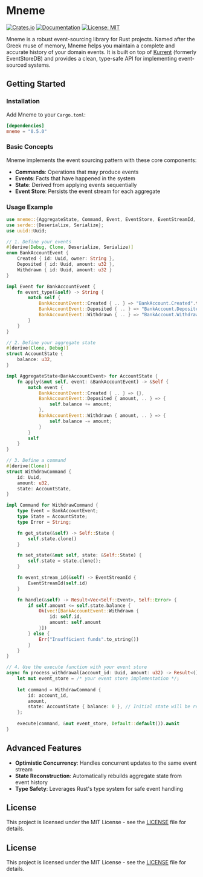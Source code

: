 # Mneme

[![Crates.io](https://img.shields.io/crates/v/mneme)](https://crates.io/crates/mneme)
[![Documentation](https://docs.rs/mneme/badge.svg)](https://docs.rs/mneme)
[![License: MIT](https://img.shields.io/badge/License-MIT-yellow.svg)](https://opensource.org/licenses/MIT)

Mneme is a robust event-sourcing library for Rust projects. Named after the
Greek muse of memory, Mneme helps you maintain a complete and accurate history
of your domain events. It is built on top of [Kurrent](https://kurrent.dev/)
(formerly EventStoreDB) and provides a clean, type-safe API for implementing
event-sourced systems.

## Getting Started

### Installation

Add Mneme to your `Cargo.toml`:

```toml
[dependencies]
mneme = "0.5.0"
```

### Basic Concepts

Mneme implements the event sourcing pattern with these core components:

- **Commands**: Operations that may produce events
- **Events**: Facts that have happened in the system
- **State**: Derived from applying events sequentially
- **Event Store**: Persists the event stream for each aggregate

### Usage Example

```rust
use mneme::{AggregateState, Command, Event, EventStore, EventStreamId, execute};
use serde::{Deserialize, Serialize};
use uuid::Uuid;

// 1. Define your events
#[derive(Debug, Clone, Deserialize, Serialize)]
enum BankAccountEvent {
    Created { id: Uuid, owner: String },
    Deposited { id: Uuid, amount: u32 },
    Withdrawn { id: Uuid, amount: u32 }
}

impl Event for BankAccountEvent {
    fn event_type(&self) -> String {
        match self {
            BankAccountEvent::Created { .. } => "BankAccount.Created".to_string(),
            BankAccountEvent::Deposited { .. } => "BankAccount.Deposited".to_string(),
            BankAccountEvent::Withdrawn { .. } => "BankAccount.Withdrawn".to_string(),
        }
    }
}

// 2. Define your aggregate state
#[derive(Clone, Debug)]
struct AccountState {
    balance: u32,
}

impl AggregateState<BankAccountEvent> for AccountState {
    fn apply(&mut self, event: &BankAccountEvent) -> &Self {
        match event {
            BankAccountEvent::Created { .. } => {},
            BankAccountEvent::Deposited { amount, .. } => {
                self.balance += amount;
            },
            BankAccountEvent::Withdrawn { amount, .. } => {
                self.balance -= amount;
            }
        }
        self
    }
}

// 3. Define a command
#[derive(Clone)]
struct WithdrawCommand {
    id: Uuid,
    amount: u32,
    state: AccountState,
}

impl Command for WithdrawCommand {
    type Event = BankAccountEvent;
    type State = AccountState;
    type Error = String;

    fn get_state(&self) -> Self::State {
        self.state.clone()
    }

    fn set_state(&mut self, state: &Self::State) {
        self.state = state.clone();
    }

    fn event_stream_id(&self) -> EventStreamId {
        EventStreamId(self.id)
    }

    fn handle(&self) -> Result<Vec<Self::Event>, Self::Error> {
        if self.amount <= self.state.balance {
            Ok(vec![BankAccountEvent::Withdrawn { 
                id: self.id, 
                amount: self.amount 
            }])
        } else {
            Err("Insufficient funds".to_string())
        }
    }
}

// 4. Use the execute function with your event store
async fn process_withdrawal(account_id: Uuid, amount: u32) -> Result<(), mneme::Error> {
    let mut event_store = /* your event store implementation */;
    
    let command = WithdrawCommand {
        id: account_id,
        amount,
        state: AccountState { balance: 0 }, // Initial state will be replaced by stored events
    };
    
    execute(command, &mut event_store, Default::default()).await
}
```

## Advanced Features

- **Optimistic Concurrency**: Handles concurrent updates to the same event stream
- **State Reconstruction**: Automatically rebuilds aggregate state from event history
- **Type Safety**: Leverages Rust's type system for safe event handling

## License

This project is licensed under the MIT License - see the [LICENSE](LICENSE)
file for details.

## License

This project is licensed under the MIT License - see the [LICENSE](LICENSE)
file for details.
